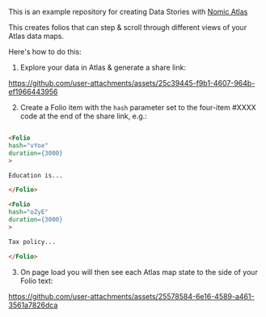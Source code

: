 This is an example repository for creating Data Stories with [Nomic Atlas](https://atlas.nomic.ai)

This creates folios that can step & scroll through different views of your Atlas data maps.

Here's how to do this:

1) Explore your data in Atlas & generate a share link:


https://github.com/user-attachments/assets/25c39445-f9b1-4607-964b-ef1966443956


2) Create a Folio item with the `hash` parameter set to the four-item #XXXX code at the end of the share link, e.g.:

```markdown

<Folio
hash="vYoe"
duration={3000}
>

Education is...

</Folio>

<Folio
hash="oZyE"
duration={3000}
>

Tax policy...

</Folio>

```

3) On page load you will then see each Atlas map state to the side of your Folio text:


https://github.com/user-attachments/assets/25578584-6e16-4589-a461-3561a7826dca

